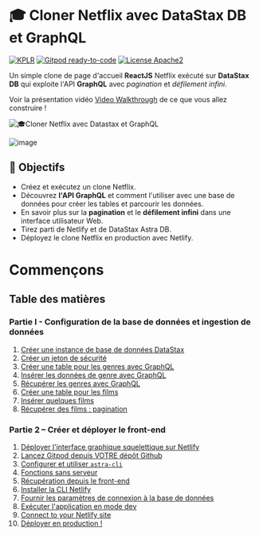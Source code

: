 <!--- STARTEXCLUDE --->
# 🎓 Cloner Netflix avec DataStax DB et GraphQL
[![KPLR](https://user-images.githubusercontent.com/123748165/226143592-ec837bc1-7879-41d9-816b-94ede52a7b82.png)](https://www.kplr.fr/qui-sommes-nous)
[![Gitpod ready-to-code](https://img.shields.io/badge/Gitpod-ready--to--code-blue?logo=gitpod)](https://gitpod.io/from-referrer/)
[![License Apache2](https://img.shields.io/hexpm/l/plug.svg)](http://www.apache.org/licenses/LICENSE-2.0)



Un simple clone de page d'accueil **ReactJS** Netflix exécuté sur **DataStax DB** qui exploite l'API **GraphQL** avec *pagination* et *défilement infini*.
<!--- ENDEXCLUDE --->

Voir la présentation vidéo [Video Walkthrough](https://imgur.com/3ns3UJB) de ce que vous allez construire !

![🎓Cloner Netflix avec Datastax et GraphQL](https://user-images.githubusercontent.com/123748165/226187624-3012341b-d74a-41a5-8a5b-181121091157.png)


![image](https://github.com/yahia-kplr/workshop-graphql-netflix/blob/master/images/ui.png)


## 🎯  Objectifs
* Créez et exécutez un clone Netflix.
* Découvrez **l'API GraphQL** et comment l'utiliser avec une base de données pour créer les tables et parcourir les données.
* En savoir plus sur la **pagination** et le **défilement infini** dans une interface utilisateur Web.
* Tirez parti de Netlify et de DataStax Astra DB.
* Déployez le clone Netflix en production avec Netlify.

# Commençons

## Table des matières

### Partie I - Configuration de la base de données et ingestion de données
1. [Créer une instance de base de données DataStax](#1-login-or-register-to-astradb-and-create-database)
2. [Créer un jeton de sécurité](#2-create-a-security-token)
3. [Créer une table pour les genres avec GraphQL](#3-create-table-for-genres-with-graphql)
4. [Insérer les données de genre avec GraphQL](#4-insert-genre-data-with-graphql)
5. [Récupérer les genres avec GraphQL](#5-retrieve-genres-with-graphql)
6. [Créer une table pour les films](#6-create-a-table-for-movies)
7. [Insérer quelques films](#7-insérer-quelques-films)
8. [Récupérer des films : pagination](#8-récupérer-films-pagination)

### Partie 2 – Créer et déployer le front-end

1. [Déployer l'interface graphique squelettique sur Netlify](#1-deploy-skeletal-gui-to-netlify)
2. [Lancez Gitpod depuis VOTRE dépôt Github](#2-launch-gitpod-from-your-github-repo)
3. [Configurer et utiliser `astra-cli`](#3-set-up-and-use-astra-cli)
4. [Fonctions sans serveur](#4-fonctions-sans-serveur)
5. [Récupération depuis le front-end](#5-fetching-from-the-front-end)
6. [Installer la CLI Netlify](#6-install-the-netlify-cli)
7. [Fournir les paramètres de connexion à la base de données](#7-provide-db-connection-parameters)
8. [Exécuter l'application en mode dev](#8-run-the-app-in-dev-mode)
9. [Connect to your Netlify site](#9-connect-to-your-netlify-site)
10. [Déployer en production !](#10-deploy-in-production)
